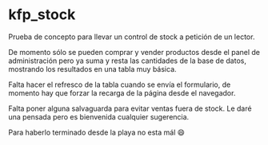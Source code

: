 # kfp_stock
Prueba de concepto para llevar un control de stock a petición de un lector.

De momento sólo se pueden comprar y vender productos desde el panel de administración
pero ya suma y resta las cantidades de la base de datos, mostrando los resultados
en una tabla muy básica.

Falta hacer el refresco de la tabla cuando se envía el formulario, de momento hay 
que forzar la recarga de la página desde el navegador.

Falta poner alguna salvaguarda para evitar ventas fuera de stock. Le daré una pensada
pero es bienvenida cualquier sugerencia.

Para haberlo terminado desde la playa no esta mál :smile:
